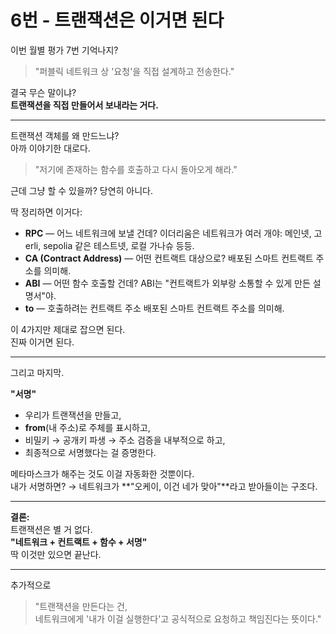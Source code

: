 # 6번 - 트랜잭션은 이거면 된다

이번 월별 평가 7번 기억나지?

> "퍼블릭 네트워크 상 '요청'을 직접 설계하고 전송한다."

결국 무슨 말이냐?  
**트랜잭션을 직접 만들어서 보내라는 거다.**

---

트랜잭션 객체를 왜 만드느냐?  
아까 이야기한 대로다.

> "저기에 존재하는 함수를 호출하고 다시 돌아오게 해라."

근데 그냥 할 수 있을까? 당연히 아니다.

딱 정리하면 이거다:

- **RPC** — 어느 네트워크에 보낼 건데? 이더리움은 네트워크가 여러 개야: 메인넷, 고erli, sepolia 같은 테스트넷, 로컬 가나슈 등등.
- **CA (Contract Address)** — 어떤 컨트랙트 대상으로? 배포된 스마트 컨트랙트 주소를 의미해.
- **ABI** — 어떤 함수 호출할 건데? ABI는 "컨트랙트가 외부랑 소통할 수 있게 만든 설명서"야.
- **to** — 호출하려는 컨트랙트 주소  배포된 스마트 컨트랙트 주소를 의미해.

이 4가지만 제대로 잡으면 된다.  
진짜 이거면 된다.

---

그리고 마지막.

**"서명"**

- 우리가 트랜잭션을 만들고,
- **from**(내 주소)로 주체를 표시하고,
- 비밀키 → 공개키 파생 → 주소 검증을 내부적으로 하고,
- 최종적으로 서명했다는 걸 증명한다.

메타마스크가 해주는 것도 이걸 자동화한 것뿐이다.  
내가 서명하면? → 네트워크가 **"오케이, 이건 네가 맞아"**라고 받아들이는 구조다.

---

**결론:**  
트랜잭션은 별 거 없다.  
**"네트워크 + 컨트랙트 + 함수 + 서명"**  
딱 이것만 있으면 끝난다.

---

추가적으로

> "트랜잭션을 만든다는 건,  
> 네트워크에게 '내가 이걸 실행한다'고 공식적으로 요청하고 책임진다는 뜻이다."
